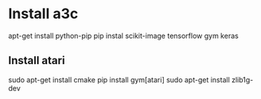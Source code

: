 # Install a3c

apt-get install python-pip
pip instal scikit-image tensorflow gym keras 

## Install atari
sudo apt-get install cmake
pip install gym[atari]
sudo apt-get install zlib1g-dev